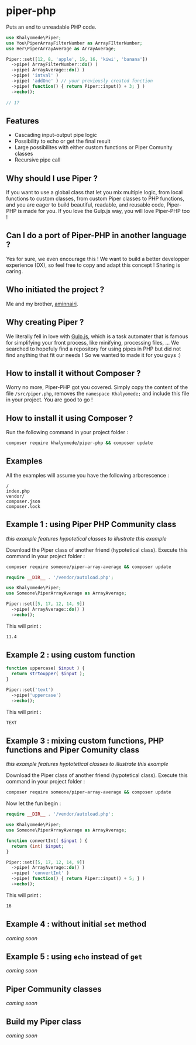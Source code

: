# piper-php
Puts an end to unreadable PHP code.

```php
use Khalyomede\Piper;
use You\PiperArrayFilterNumber as ArrayFIlterNumber;
use Her\PiperArrayAverage as ArrayAverage;

Piper::set([12, 8, 'apple', 19, 16, 'kiwi', 'banana'])
  ->pipe( ArrayFilterNumber::do() )
  ->pipe( ArrayAverage::do() )
  ->pipe( 'intval' )
  ->pipe( 'addOne' ) // your previously created function
  ->pipe( function() { return Piper::input() + 3; } )
  ->echo();
  
// 17
```
## Features
- Cascading input-output pipe logic 
- Possibility to echo or get the final result
- Large possibilites with either custom functions or Piper Comunity classes
- Recursive pipe call

## Why should I use Piper ?
If you want to use a global class that let you mix multiple logic, from local functions to custom classes, from custom Piper classes to PHP functions, and you are eager to build beautiful, readable, and reusable code, Piper-PHP is made for you. If you love the Gulp.js way, you will love Piper-PHP too !

## Can I do a port of Piper-PHP in another language ?
Yes for sure, we even encourage this ! We want to build a better developper experience (DX), so feel free to copy and adapt this concept ! Sharing is caring.

## Who initiated the project ?
Me and my brother, [aminnairi](https://github.com/aminnairi). 

## Why creating Piper ?
We literally fell in love with [Gulp.js](http://gulpjs.com/), which is a task automater that is famous for simplifying your front process, like minifying, processing files, ... We searched to hopefuly find a repository for using pipes in PHP but did not find anything that fit our needs ! So we wanted to made it for you guys :)

## How to install it without Composer ?
Worry no more, Piper-PHP got you covered. Simply copy the content of the file `/src/piper.php`, removes the `namespace Khalyomede;` and include this file in your project. You are good to go !

## How to install it using Composer ?
Run the following command in your project folder :
```bash
composer require khalyomede/piper-php && composer update
```

## Examples
All the examples will assume you have the following arborescence :
```
/
index.php
vendor/
composer.json
composer.lock
```

## Example 1 : using Piper PHP Community class
_this example features hypotetical classes to illustrate this example_

Download the Piper class of another friend (hypotetical class). Execute this command in your project folder :
```bash
composer require someone/piper-array-average && composer update
```
```php
require __DIR__ . '/vendor/autoload.php';

use Khalyomede\Piper;
use Someone\PiperArrayAverage as ArrayAverage;

Piper::set([5, 17, 12, 14, 9])
  ->pipe( ArrayAverage::do() )
  ->echo();
```
This will print :
```bash
11.4
```

## Example 2 : using custom function
```php
function uppercase( $input ) {
  return strtoupper( $input );
}

Piper::set('text')
  ->pipe('uppercase')
  ->echo();
```
This will print :
```bash
TEXT
```

## Example 3 : mixing custom functions, PHP functions and Piper Comunity class
_this example features hyptotetical classes to illustrate this example_

Download the Piper class of another friend (hypotetical class). Execute this command in your project folder :
```bash
composer require someone/piper-array-average && composer update
```
Now let the fun begin :
```php
require __DIR__ . '/vendor/autoload.php';

use Khalyomede\Piper;
use Someone\PiperArrayAverage as ArrayAverage;

function convertInt( $input ) {
  return (int) $input;
}

Piper::set([5, 17, 12, 14, 9])
  ->pipe( ArrayAverage::do() )
  ->pipe( 'convertInt' )
  ->pipe( function() { return Piper::input() + 5; } )
  ->echo();
```
This will print : 
```bash
16
```

## Example 4 : without initial `set` method
_coming soon_

## Example 5 : using `echo` instead of `get`
_coming soon_

## Piper Community classes
_coming soon_

## Build my Piper class
_coming soon_